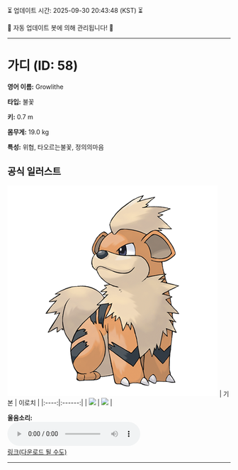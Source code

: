 
⏳ 업데이트 시간: 2025-09-30 20:43:48 (KST) ⏳

🤖 자동 업데이트 봇에 의해 관리됩니다! 🤖

---

# 가디 (ID: 58)
**영어 이름:** Growlithe

**타입:** 불꽃

**키:** 0.7 m

**몸무게:** 19.0 kg

**특성:** 위협, 타오르는불꽃, 정의의마음

## 공식 일러스트
![](https://raw.githubusercontent.com/PokeAPI/sprites/master/sprites/pokemon/other/official-artwork/58.png)
| 기본 | 이로치 |
|:----:|:------:|
| <img src="http://play.pokemonshowdown.com/sprites/ani/growlithe.gif" width="200"> | <img src="http://play.pokemonshowdown.com/sprites/ani-shiny/growlithe.gif" width="200"> |

**울음소리:**<br><audio controls src="https://raw.githubusercontent.com/PokeAPI/cries/main/cries/pokemon/latest/58.ogg"></audio><br> [링크(다운로드 될 수도)](https://raw.githubusercontent.com/PokeAPI/cries/main/cries/pokemon/latest/58.ogg)


---
